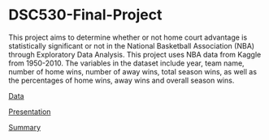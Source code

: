 # DSC530-Final-Project


This project aims to determine whether or not home court advantage is statistically significant or not in the National Basketball Association (NBA) through Exploratory Data Analysis. This project uses NBA data from Kaggle from 1950-2010. The variables in the dataset include year, team name, number of home wins, number of away wins, total season wins, as well as the percentages of home wins, away wins and overall season wins. 


[Data](https://github.com/madelinebauer/DSC530-HomeCourtAdvantage/blob/239e04ec28df825fa027cf98dda4a5f70d29a403/datasets-696-1312-NBA.csv 'Data')

[Presentation](https://github.com/madelinebauer/DSC530-HomeCourtAdvantage/blob/fec63d6231733e990d04cd91f387db51f1d7ba85/HomeCourtAdvantagePresentation.pdf 'Presentation')

[Summary](https://github.com/madelinebauer/DSC530-HomeCourtAdvantage/blob/b1e19528915d1d54472176a6e9287178ebb4e733/Project%20Summary.pdf 'Summary')





